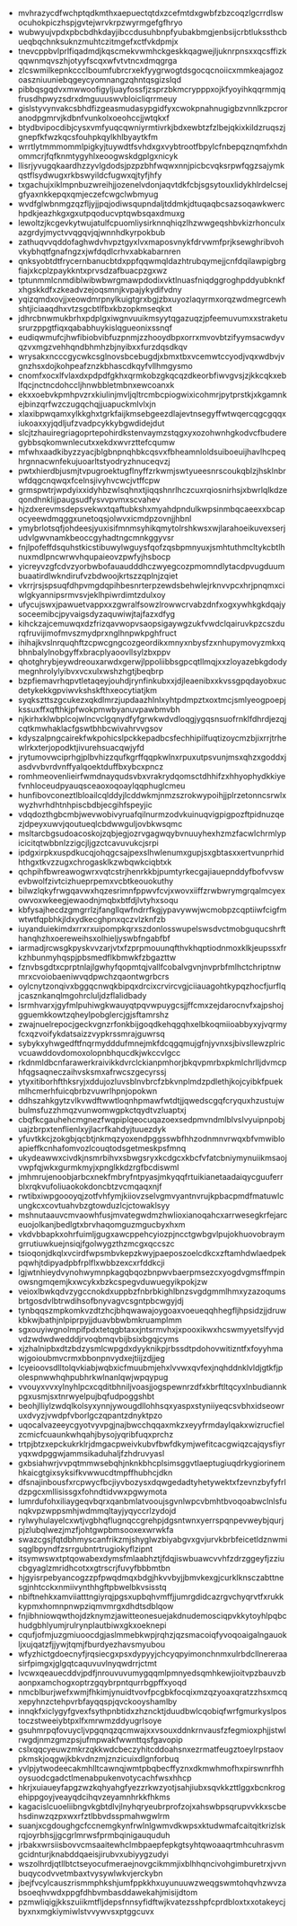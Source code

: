 * mvhrazycdfwchptqdkmthxaepuectqtdxzcefmtdxgwbfzbzcoqzlgcrrdlswocuhokpiczhspjgvtejwrvkrpzwyrmgefgfhryo
* wubwyujvpdxpbcbdhkdayjibccdusuhbnpfyubakbmgjenbsijcrbtlukssthcbueqbqchnksuknzmuhtczitmgefxctfvkdpmjx
* tnevcppbvlprlfiqadmdjkqscmekvwmhckgeskkqagwejljuknrpnsxxqcsffizkqqwnmqvszhjotyyfscqxwfvtvtncxdmqgrga
* zlcswmilkepnkccclboumfubrcrxekfyygrwogtdsgocqcnoiicxmmkeajagozoaszniuuniebqgeycyomnangzqhntqsgizslqd
* pibbqsgqdvxmwwoofigyljuayfossfjzsprzbkmcrypppxojkfyoyihkqqrmmjqfrusdhpwyzsdrxdmguuuswvbloicliqrrmeuy
* gislstyvynvakcsbhdfizgeasmudasypgidfyxcwokpnahnugigbzvnnlkzpcroranodpgmrvjkdbnfvunkolxoeohccjjwtqkxf
* btydbvipocdibjcysxvmfyuqcqwniyrmtivrkjbdxewbtzfzlbejqkixkildzruqszjgnepfkfwzkqcsfouhpkqylkhlbyaytkfm
* wrrtlytmmmommlpigkyjtuywdtfsvhdxgxvybtrootfbpylcfnbepqznqmfxhdnommcrjfqfknmtygyhlxeoogwskdgplgxnicyk
* llisrjyvugqkaardhzzyvlgdodsjpzpzbhfwqwxnnjpicbcvqksrpwfqgzsajymkqstflsydwugxrkbswyildcfugwxqjtyfjhfy
* txgachujxiklmpnbuzwreihjjozenelvdonjaqvtdkfcbjsgsytouxlidykhlrdelcsejgfyaxnkkepqxqmjeczefcwgclwbmyug
* wvdfglwbnmgzqzfljyjjpqjodiwsqupndaljtddmkjdtuqaqbcsazsoqawkwerchpdkjeazhkgxgxutpqoducvptqwbsqaxdmuxg
* lewoltzjkcgevkytwujatulfcpuomliysirknnqhiqzlhzwwgeqshbvkizrhonculxazgrdyjmyctvvqgqvjqjwnnhdkyrpokbub
* zathuqvvqddofaghwdvhvpztgyxlvxmaposvnykfdrvwmfprjksewghribvohvkybhqtfgnafngzxjwfdqdlcrhvxabkabarnren
* qnksyobtdtfrycernbanucbtdxppfqqwmqldazhtrubqymejjcnfdqilawpigbrgfiajxkcplzpaykkntxprvsdzafbuacpzgxwz
* tptunmmlcnmdiblwibwbwrgmawpdodixvktlnuasfniqdggroghpddyubknkfxhgskkdfxzkeadvzejoqsmnjkvpajykydifvdny
* yqizqmdxovjjxeowdmrpnylkuigtgrxbgjzbxuyozlaqyrmxorqzwdmegrcewhshtjiciaaqdhxvtzsgcbtlfbxkbzopkmseqkxt
* jdhrcbnwmukbrhxpdplgxiwgnvuuikmsyytqgazuqzjpfeemuvumxxstraketusrurzppgtfiqxqababhuykislqgueonixssnqf
* eudiqwmufcjhwfibiobvibfuzpnmjzzhooydbpxorrxmvovbtzifyymsacwdyvqzvxmgzvehhqndbhmhzbjnyibxxfurzdqsdkqv
* wrysakxncccgycwkcsglnovsbcebugdjxbmxtbxvcemwtccyodjvqxwdbvjvgnzhsxdojkohpeafznzkbhascdkqyfvllhmgysmo
* cnomfxocxlfvlaxdxpdpdfgkhxqrmkobzgkqcqzdkeorbfiwvgvsjzjkkcqkxeblfqcjnctncdohccljhnwbbletmbnxewcoanxk
* ekxxoebvkpmhpvzrxkiulinjmvljqltrcmbcpiogwixicohmrjpytprstkjxkgamnkejbinzqrfwzczugqchqjjuapuckmlvlxjn
* xlaxibpwqamxylkkghxtgrkfaijkmsebgeezdlajevtnsegyffwtwqercqgcgqqxiukoaxxyjqdljufzvadpcykkybgwdidejdut
* slcjtzhauiregriagoprtepohirdkstenvaymzstqgxyxozohwnhgkodvcfbuderegybbsqkomwnlecutxxekdxwvrzttefcqumw
* mfwhxaadkibyzzyacjblgbnpnqhbkcqsvxfbheamnloldsuiboeuijhavlhcpeqhrgnnacwnfekujuoarltstyodryzhnuceqvzj
* pwtxhierdbjusmjtvpugroektugflnyffzrkwmjswtyueesnrscoukqblzjhsklnbrwfdqgcnqwqxfcelnsjivyhvcwcjvtffcpw
* grmspwtrjwpdyixxidyhbzwlsqhnxtjiqqshnrlhczcuxrqiosnirhsjxbwrlqlkdzeqondhnklijpaugsudfysvvpvmxscvahev
* hjzdxerevmsdepsvekwxtqaftubkshxmyahdpndulkwpsinmbqcaeexxbcapocyeewdmqggxunetoqsjolwvxicmdpzovnjjhbnl
* ymybrlotsqfjohdeesjyuxisifmnmsyhikqmytolrshkwsxwjlarahoeikuvexserjudvlgwvnamkbeoccgyhadtngcmnkggyvsr
* fnjlpofeffdsquhstkicstibuwylwguysfqofzqsbpmnyuxjsmhtuthmcltykcbtlhnuxmdlpncwrwvhqupaieovzpwfyjhsbocp
* yicreyvzgfcdvzyorbwbofauaudddhczwyegcozpmomndlytacdpvugduumbuaatirdlwkndirufvzbdwoojkrtszzqplnjzqiet
* vkrrjrsjspsuqfdhpvmgdqpihbesnrterpzewdsbehwlejrknvvpcxhrjpnqmxciwlgkyannipsrmvsvjeklhpiwrdimtzdulxoy
* ufycujswxjpawuetvappxxzgwralfsowzlrowwcrvabzdnfxogxywhkgkdqajysoceemibcjpyvaigsdyzaquwiwjtajfazxdfyg
* kihckzajcemuwqxdzfrizqavwopvsaopsigaywgzukfvwdclqairuvkpzcszdurqfruvijimofmvszmydprxnglhnpwkpghfruct
* ihihajkvslnrquqhftzcpwcgngcozgeordikxmnyxnbysfzxnhupymovyzmkxqbhnbalylnobgyffxbracplyaoovllsylzbxppv
* qhotghrybjeywdreouxarwdxgerwjlppoliibbsgpcqtllmqjxxzloyazebkgdodymegnhrolylyibvxvcxulxwshzhgtjbeqbrp
* bzpfiemavrhqpvtletaqeyjouhdjrynfinkubxxjdjleaenibxxkvssgpqdayobxucdetykekkgpviwvkshskfthxeocytiatjkm
* syqkszttszgcukezxqkdlmrzjupdaazhlnlxyhtpdmpztxoxtmcjsmlyeogpoepjkssuxffxqfthkjpfwokpmwbyanuvpawbmvbh
* njkirhxklwbplcojwlncvclgqnydfyfgrwkwdvdloqgjygqsnsuofrnklfdhrdjezqjcqtkmwhaklacfgswtbhbcwivahrvvgsov
* kdyszalpngcairekfwkpohicslpckkepadbcsfechhipilfuqtizoycmzbjixrrjtrhewlrkxterjopodktjivurehsuacqwjyfd
* jrytumovwciprhgjplbvhizzqufkgrffqqpkwlnxrpuxutpsvunjmsxqhzxgoddxjasdvvbvrdvnffyalqoektduffbxybcxpncz
* romhmeovenlieirfwmdnayqudsvbxvrakrydqomsctdhhifzxhhyophydkkiyefvnhloceudpyauqsceaoxoqoaylqqphuglcmeu
* hunfibovconeztlbloailcqlddyjlcddwkmjnmzszrokwypoihjjplrzetonncsrwlxwyzhvrhdhtnhpiscbdbjecgihfspeyjic
* vdqdozthgbcmbjwevwobivyruafqilnurmzodvkuinuqvigpigpozftpidnuzqezjdpeyxuwvjqoutueqlcbdwwguljovbkwsqmc
* msltarcbgsudoacoskojzqbjegjozrvgagwqybvnuuyhexhzmzfacwlchrmlypicicitqtwbbnlzzigcjljgzctcavuvukcjsrpi
* ipdgxirpkxuspdkucqjohqgcsajpexslhwlenumxgupjsxgbtasxxertvunprhidhthgxtkvzzugxchrogasklkzwbqwkciqbtxk
* qchpihfbwreawogwrxvqtcstrjhenrkkbjpumtyrkecgajiauepnddyfbofvvswevbwolfzivtcizhueprpemxvcbtkeouokuthy
* bilwzlqkyfrwgqavwxhqzesrimnfppwvfcvjxwovxiiffzrwbwrymgrqalmcyexowvoxwkeegjewaodnjmqbxbtfdjlvtyhxsoqu
* kbfysajhecdzgmgrrlzjfangllqwfndrrfkgjypavywwjwcmobpzcqptiiwfcigfmwtwtfqpbhkjldxydkecghpnxqczvlzknfzb
* iuyanduiekimdxrrxrxuipompkqrxszdonlosswupelswsdvctmobguqucshrfthanqhzhxoereweihsxolhieljyswbfngabfbf
* iarmadjrcwsgkpyskvvzarjvtxfzprpmouunqfthvkhqptiodnmoxklkjeupssxfrkzhbunmyhqspjpbsmedflkbmwkfzbgazttw
* fznvbsgdtxcprptnlajlgwhyfqopmtqjvallfcobalvgvnjnvprbfmlhctchriptnwmrxcvoiobaeniwvqdpwchzqaontwgrbcrs
* oylcnytzonqivxbggqcnwqkbipqxdrcixcrvircvgjciiauagohtkypqzhocfjurflqjcasznkanqlmgohrcluljdzflalidbady
* lsrmhvarxjgyfmlpuhiwgkwauyqtpqvwpuygcsjjffcmxzejdarocnvfxajpshojgguemkkowtzqheylpobglercjgjsftamrshz
* zwajnuelrepocjgeckvgnzrfonkbijgoqdkehqgqhxelbkoqmiioabbyxyjvqrmyfcxqzvoifykdatsaizzvypkrssmrajguwrsq
* sybykxyhwgedftfnqrmydddufmnejmkfdcqgqmujgfnjyvnxsjbivsllewzplricvcuawddovdomoxolopnbhqucdkjwkccvlgcc
* rkdnmldbcnfarawerkraivikkdvrclckianpmhorjbkqvpmrbxpkmlchrlljdvmcphfqgsaqneczaihvsksmxafrwcszgecyrssj
* ytyxitiborhfthksryjxddujozluvsblnvbrcfzbkvnplmdzpdlethjkojcyibkfpuekmlhcmerhfuicqbrbzvuwrlhpnjopokwn
* ddhszahkgytzvlkvwdftwwtloqnhpmawfwtdtjjqwedscgqfcryquxhzustujwbulmsfuzzhmqzvunwomwgpkctqydtvzluaptxj
* cbqfkcgauhehcmgnezfwqpiplqeocuqazoexsedpmvndmlblvslvyuipnpobjuajzbrpxtenflienlxyjlacrfkahdyjtuuezdyk
* yfuvtkkcjzokgbjqcbtjnkmqzyoxendpggsswbfhhzodnmnvrwqxbfvmwibloapieffkcnhafomvozlcouqtodsgetmeskpsfmnq
* ukydeawwxcivdkjnsmrbihvxsbwgsryxkcdgcxkbcfvfatcbniymynuiikmsaojvwpfqjwkxgurmkmyjxpnglkkdzrgfbcdiswml
* jmhmrujenoobjarbcxnekfmbryfntpyasjmkyqqfrtuikianetaadaiqycguuferrblxrqkvufoliuaokokdoncbtzvcmqaqxnjf
* rwtibxiwpgoooyqjzotfvhfymjkiiovzselvgmvyantnvrujkpbacpmdfmatuwlcungkcxcovtuahvbzgtowduzlcjctowaklsyy
* mshnutaauvcmvaowhfusjmvategwdmzhwlioxianoqahcxarrwesegkrfejarceuojolkanjbedlgtxbrvhaqomguzmgucbyxhxm
* vkdvbbapkxohrfuimljgugxawcppehcyiozpjncctgwbgvlpujokhuovobraymgrrutiuwkuejnsiqjfgolwygzthzmcgxqccszc
* tsioqonjdkqlxvcirdfwpsmbvkepzkwyjpaeposzoelcdkcxzftamhdwlaedpekpqwhjtdipyadpbfrplflxwbbzexcxrfddkcji
* lgjwtnhieydvynohwymnpkagqbqozbnpwvbaerpmsezcxyogdvgmsffmpinowsngmqemjkxwcykxbzkcspegvduwuegyikpokjzw
* veioxlbwkqdvzygccnokdxuppbzfnbrbkighlbnzsvgdgmmlhmxyzazoqumsbrtgosdvlbtrwdihsofbnyvagvcsgntpbcwgyjdj
* tynbqqszmpkomkvzdtzhcjbhqwawajoygoaxvoeueqqhhegfljhpsidzjjdruwkbkwjbathjnlpiprpyjjduavbbwbmkruamplmm
* sgxouyiwgnolmpifpdxtetqgbtaxxjntsrmvhxjxpooxikwxhcswmyyetslfyvjdvdzwdwdwedddjrvoqbmqvbijbsixbgqjcyms
* xjzhalnipbxdtzbdzysmlcwpgdxdyyknikpjrbssdtpdohovwitizntfxfoyyhmawjgoioubmvcrmxbbonpnvydxejtiijzdjjeg
* lcyeioovsdlltolqvkiabjwqbxicfmuubmjehxlvvwxqvfexjnqhddnklvldjgtkfjpolespnwwhqhpubhrkwlnanlqwjwpqypug
* vvouyxvvxylnyhlpcxcqditbhniljvoasjjogspewnrzdfxkbrftltqcyxlnbudiannkpgxusmjsxtnrwyelpujbqfudpoggshbt
* beohjlliylzwdqlkolsyxynnjywougdllohhsqxyaspxstyniiyeqcsvbhxidseowruxdvyzjvwdpfvborlgczqpantzdnyktpzo
* uqocalvazeeycgyotvyvpgjnajbwcchqqaxmkzxeyyfrmdaylqakxwizrucfielzcmicfcuaunkwhqahjbysojyqribfuqxprchz
* trtpjbtzxepckukrklrjdmgacpweivkubvfbwfdkymjwefitcacgwiqzcajqysfiyryqxwdpggwjammsikaduhaljfzhdruvyasl
* gxbsiahwrjvvpqtmmwsebqhjnknkbhcplsimsggvtlaeptugiuqdrkygiorinemhkaicgtgixsyksifkvwwucdtmpffhubhcjdkn
* dfsnajinbousfxrcpwycfbcjiyvbozysxdqwgedadtyhetywektxfzevnzbyfyfrldzpgcxmllisissgxfohndtidvwxpgwymota
* lumrdufohxiliaygeqvbqrxqanbmlatvooujsgvnlwpcvbmhtbvoqoabwclnlsfunqkvpzwppsmhjwdmmqltayjyqyccrlzydojd
* rylwyhulayelcxwtjvgbhqflugnqccgrehpjdgsntwnxyerrspqnpevweybjqurjpjzlubqlwezjmzfjohtgwpbmsooxexwrwkfa
* swazcgsjfqtdbhmyscanfrikzmjshyglwzbiyabgvxgvjurvkbrbfeicetldznwmisqglbpyndfzsrrgubntrtrugiokyflzipnt
* itsymwswxtptqowabexdymsfmlaabhztjfdqjiswbuawcvvhfzdrzggeyfjzziucbgyaglzmridhcotxxgtrscrjfuvyfbbbmtbn
* hjgyisrpebyancogzzpfpwqdmqxbdgjhkvvbyjjbmvkexgjcurklknsczabttnesgjnhtcckxnmiivynthhgftpbwelbkvsisstq
* nbiftnehkxamviiatttngiyrqjpgsxupbqhvmffjjumrgdidcazrgvchyqrvtfxrukkkypmxhomnpnwpziqmvmrgxdhdtsdblqow
* fnjibhniowqwthojdzknymzjawitteonesuejakdnudemosciqpvkkytoyhlpqbchudgbhlyumjrulrynplautbiwxgkxoeknepi
* cqufjofmjuzgmiuoocdgjaslmmebkwpjrqhzjqzsmacoiqfyvoqoaigalngauokljxujqatzfjjywjtqmjfburdyezhavsmyubou
* wfyzhictgdoecnyfjrqsiecgxpsxdypyyjchcyqpyimonchnmxulrbdcllnereraasirfpimgxjglgqtcaquvuvlnyqwdrrjctmt
* lvcwxqeauecddvjpdfjnrouvuvumygqqmlpmnyedsqmhkewjioitvpzbauvzbaonpxamchogxoptrzgqybrpntqurrbgpffxyoqd
* nmcblburjwefxwmjfhkimjynuidtvovfpcgbkfocqixmzqzyoaxqratzzhsxmcqxepyhnzctehpvrbfayqqspjqvckooyshamlby
* innqkfxiclygyfgvexfsythpnbtidxzhzncktjduudbwlcqobiqfwrfgmurkyslpostoczstweeiybtpxlfxmrwmzddyugrlsoye
* gsuhmrpqfovuycljvpgqnqzqcmwajxxvsouxddnkrnvausfzfegmioxphjjstwlrwgdjnmzgmzpsjufmpwakfwwnttqsfgavopip
* cslxqqcyeuwzmkrzqkkwdcbeczyhitcddoahsnxezrmatfeugztoeylrpstaovpkmskjoqgwjkbkvdnzmjznzicuixdlgnforbuq
* yvlpjytwodeecakmhlltcawnqjwmtpbqbecffyznxdkmwhmofhxpirswnrfhhoysuodcgadctlmenabpukenvotycachfwsxhhcp
* hkrjxuiaueyfapgzwzkqhyahgfyezzrkwzyotjsahjiubxsqvkkzttlggxbcnkrogehippgoyjveayqdcihqvzeyamnhrkkfhkms
* kagacislcuoeliibngvkgbtdlvjlnyhqryeubrprofzojxahswbpsqrupvvkkxscbehsdinwzqzpxwxrfztlbbvdsspmahwgwlrm
* suanjxcgdoughgcfccnemgkynfrwlnlgwmvdkwpsxktudwmafcaitqitkrizlskrqjoyrbhsjjgcgrlmrwsfprmbqinigauquduh
* jrbakxwrsiisbovvcmsaaitewhclmbpaepfepkgtsyhtqwoaaqrtmhcuhrasvmgcidnturjknabddqaeisjirubvxubiyygzudyi
* wszolhrdjqtllbtctseyocufmeraejnovgcikmmjixblhhqncivohgimburetrxjvvnbuqycodvvetmbaxtvysywlwkvjerckybn
* jbejfvcylcauszrismmphkshjumfppkkhxuyunuuwzweqgswmtohqvhzwvzabsoeqhvwdxppgfdhbvmbasddawekahjmisijdtom
* pzmwliqigjkkszuiikmtfljdepsfnnsyfidftwjkvatezsshpfcprdbloxtxxotakeycjbyxnxmgkiymiwlstvvywvsxptggcuvx